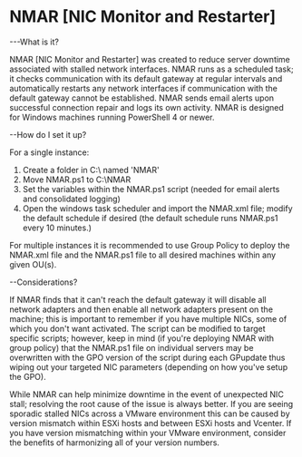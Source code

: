 # NMAR [NIC Monitor and Restarter]
---What is it?


NMAR [NIC Monitor and Restarter] was created to reduce server downtime associated with stalled network interfaces.  NMAR runs as a scheduled task; it checks communication with its default gateway at regular intervals and automatically restarts any network interfaces if communication with the default gateway cannot be established.  NMAR sends email alerts upon successful connection repair and logs its own activity. NMAR is designed for Windows machines running PowerShell 4 or newer.

--How do I set it up?

For a single instance:

1. Create a folder in  C:\  named 'NMAR'
2. Move NMAR.ps1 to C:\NMAR
3. Set the variables within the NMAR.ps1 script (needed for email alerts and consolidated logging)
4. Open the windows task scheduler and import the NMAR.xml file; modify the default schedule if desired (the default schedule runs NMAR.ps1 every 10 minutes.) 

For multiple instances it is recommended to use Group Policy to deploy the NMAR.xml file and the NMAR.ps1 file to all desired machines within any given OU(s).

--Considerations?

If NMAR finds that it can't reach the default gateway it will disable all network adapters and then enable all network adapters present on the machine; this is important to remember if you have multiple NICs, some of which you don't want activated.  The script can be modified to target specific scripts; however, keep in mind (if you're deploying NMAR with group policy) that the NMAR.ps1 file on individual servers may be overwritten with the GPO version of the script during each GPupdate thus wiping out your targeted NIC parameters (depending on how you've setup the GPO).  

While NMAR can help minimize downtime in the event of unexpected NIC stall; resolving the root cause of the issue is always better. If you are seeing sporadic stalled NICs across a VMware environment this can be caused by version mismatch within ESXi hosts and between ESXi hosts and Vcenter.  If you have version mismatching within your VMware environment, consider the benefits of harmonizing all of your version numbers.
